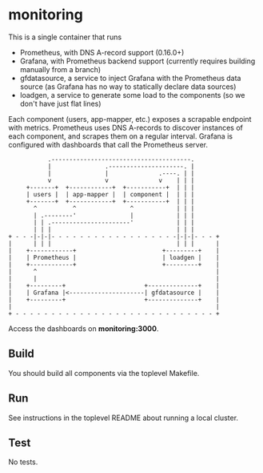 # monitoring

This is a single container that runs

- Prometheus, with DNS A-record support (0.16.0+)
- Grafana, with Prometheus backend support (currently requires building manually from a branch)
- gfdatasource, a service to inject Grafana with the Prometheus data source (as Grafana has no way to statically declare data sources)
- loadgen, a service to generate some load to the components (so we don't have just flat lines)

Each component (users, app-mapper, etc.) exposes a scrapable endpoint with metrics.
Prometheus uses DNS A-records to discover instances of each component, and scrapes them on a regular interval.
Grafana is configured with dashboards that call the Prometheus server.

```
           .---------------------------------------.
           |               .---------------------. |
           |               |              .----. | |
           v               v              v    | | |
     +-------+  +------------+  +-----------+  | | |
     | users |  | app-mapper |  | component |  | | |
     +-------+  +------------+  +-----------+  | | |
       ^          ^               ^            | | |
       | .--------'               |            | | |
       | | .----------------------'            | | |
       | | |                                   | | |
+ - - -|-|-|- - - - - - - - - - - - - - - - - -|-|-|- - - +
|      | | |                                   | | |      |
|    +------------+                        +---------+    |
|    | Prometheus |                        | loadgen |    |
|    +------------+                        +---------+    |
|      ^                                                  |
|      |                                                  |
|    +---------+                      +--------------+    |
|    | Grafana |<---------------------| gfdatasource |    |
|    +---------+                      +--------------+    |
|                                                         |
+ - - - - - - - - - - - - - - - - - - - - - - - - - - - - +
```

Access the dashboards on **monitoring:3000**.

## Build

You should build all components via the toplevel Makefile.

## Run

See instructions in the toplevel README about running a local cluster.

## Test

No tests.
